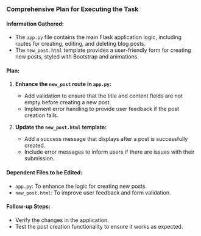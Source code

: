 ### Comprehensive Plan for Executing the Task

#### Information Gathered:
- The `app.py` file contains the main Flask application logic, including routes for creating, editing, and deleting blog posts.
- The `new_post.html` template provides a user-friendly form for creating new posts, styled with Bootstrap and animations.

#### Plan:
1. **Enhance the `new_post` route in `app.py`:**
   - Add validation to ensure that the title and content fields are not empty before creating a new post.
   - Implement error handling to provide user feedback if the post creation fails.

2. **Update the `new_post.html` template:**
   - Add a success message that displays after a post is successfully created.
   - Include error messages to inform users if there are issues with their submission.

#### Dependent Files to be Edited:
- `app.py`: To enhance the logic for creating new posts.
- `new_post.html`: To improve user feedback and form validation.

#### Follow-up Steps:
- Verify the changes in the application.
- Test the post creation functionality to ensure it works as expected.

